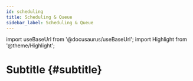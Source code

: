 ```yaml
---
id: scheduling
title: Scheduling & Queue
sidebar_label: Scheduling & Queue
---
```

import useBaseUrl from '@docusaurus/useBaseUrl'; 
import Highlight from '@theme/Highlight';

# Subtitle {#subtitle}
